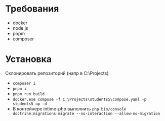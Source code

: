 # Требования
- docker
- node.js
- pnpm
- composer

# Установка
Склонировать репозиторий (напр в C:\Projects)
- `composer i`
- `pnpm i`
- `pnpm run build`
- `docker.exe compose -f C:\Projects\students5\compose.yaml -p students5 up -d`
- В контейнере intime-php выполнить `php bin/console doctrine:migrations:migrate --no-interaction --allow-no-migration`
